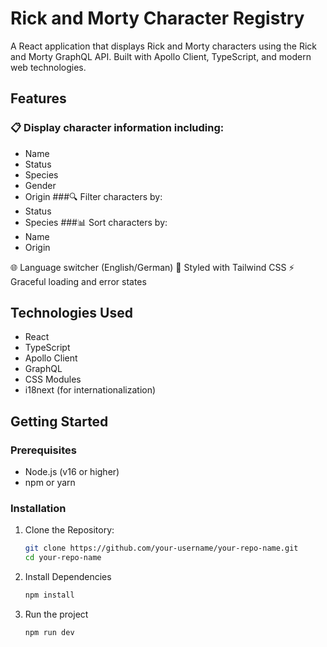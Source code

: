 # Rick and Morty Character Registry
A React application that displays Rick and Morty characters using the Rick and Morty GraphQL API. Built with Apollo Client, TypeScript, and modern web technologies.
## Features
### 📋 Display character information including:
- Name
- Status
- Species
- Gender
- Origin
###🔍 Filter characters by:
- Status
- Species
###📊 Sort characters by:
- Name
- Origin

🌐 Language switcher (English/German)
💅 Styled with Tailwind CSS
⚡ Graceful loading and error states
## Technologies Used
- React
- TypeScript
- Apollo Client
- GraphQL
- CSS Modules
- i18next (for internationalization)
## Getting Started
### Prerequisites
- Node.js (v16 or higher)
- npm or yarn
### Installation
1. Clone the Repository:
   ```bash
   git clone https://github.com/your-username/your-repo-name.git
   cd your-repo-name
2. Install Dependencies
   ```bash
   npm install
3. Run the project
   ```bash
   npm run dev
